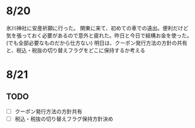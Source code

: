 # 8/20

氷川神社に安産祈願に行った。
関東に来て、初めての車での遠出。便利だけど気を張っておく必要があるので意外と疲れた。昨日と今日で結構お金を使った。(でも全部必要なものだから仕方ない)
明日は、クーポン発行方法の方針の共有と、税込・税抜の切り替えフラグをどこに保持するか考える

# 8/21

## TODO

- [ ] クーポン発行方法の方針共有
- [ ] 税込・税抜の切り替えフラグ保持方針決め
